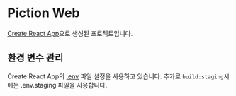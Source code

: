 # Piction Web
[Create React App](https://github.com/facebook/create-react-app)으로 생성된 프로젝트입니다.

## 환경 변수 관리
Create React App의 [.env](https://facebook.github.io/create-react-app/docs/adding-custom-environment-variables#what-other-env-files-can-be-used) 파일 설정을 사용하고 있습니다.
추가로 `build:staging`시에는 .env.staging 파일을 사용합니다.
